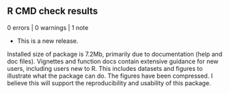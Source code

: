 ## R CMD check results

0 errors | 0 warnings | 1 note

* This is a new release.

Installed size of package is 7.2Mb, primarily due to documentation (help and doc files). Vignettes and function docs contain extensive guidance for new users, including users new to R. This includes datasets and figures to illustrate what the package can do. The figures have been compressed. I believe this will support the reproducibility and usability of this package.

